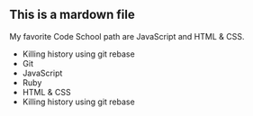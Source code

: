 ## This is a mardown file
My favorite Code School path are JavaScript and HTML & CSS.
* Killing history using git rebase
* Git
* JavaScript
* Ruby
* HTML & CSS
* Killing history using git rebase
